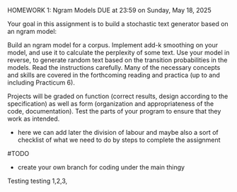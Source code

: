 HOMEWORK 1: Ngram Models
DUE at 23:59 on Sunday, May 18, 2025

Your goal in this assignment is to build a stochastic text generator based on an ngram model:

Build an ngram model for a corpus.
Implement add-k smoothing on your model, and use it to calculate the perplexity of some text.
Use your model in reverse, to generate random text based on the transition probabilities in the models.
Read the instructions carefully. Many of the necessary concepts and skills are covered in the forthcoming reading and practica (up to and including Practicum 6).

Projects will be graded on function (correct results, design according to the specification) as well as form (organization and appropriateness of the code, documentation). Test the parts of your program to ensure that they work as intended.



- here we can add later the division of labour and maybe also a sort of checklist of what we need to do by steps to complete the assignment


#TODO 
- create your own branch for coding under the main thingy

  
Testing testing 1,2,3, 